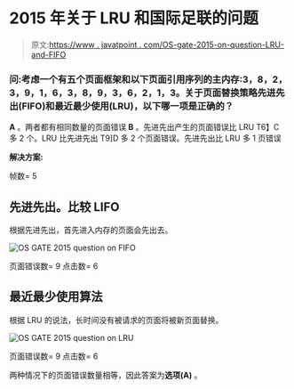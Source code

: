 # 2015 年关于 LRU 和国际足联的问题

> 原文:[https://www . javatpoint . com/OS-gate-2015-on-question-LRU-and-FIFO](https://www.javatpoint.com/os-gate-2015-question-on-lru-and-fifo)

### 问:考虑一个有五个页面框架和以下页面引用序列的主内存:3，8，2，3，9，1，6，3，8，9，3，6，2，1，3。关于页面替换策略先进先出(FIFO)和最近最少使用(LRU)，以下哪一项是正确的？

**A** 。两者都有相同数量的页面错误
**B** 。先进先出产生的页面错误比 LRU
T6】C 多 2 个。LRU 比先进先出
T9]D 多 2 个页面错误。先进先出比 LRU 多 1 页错误

**解决方案:**

帧数= 5

## 先进先出。比较 LIFO

根据先进先出，首先进入内存的页面会先出去。

![OS GATE 2015 question on FIFO](../Images/9672ba16f9cc78b5176e833b706157bd.png)

页面错误数= 9
点击数= 6

## 最近最少使用算法

根据 LRU 的说法，长时间没有被请求的页面将被新页面替换。

![OS GATE 2015 question on LRU](../Images/129cb4af00563137689128d5868373bd.png)

页面错误数= 9
点击数= 6

两种情况下的页面错误数量相等，因此答案为**选项(A)** 。